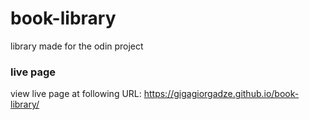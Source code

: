 # book-library
library made for the odin project
### live page
view live page at following URL: https://gigagiorgadze.github.io/book-library/

